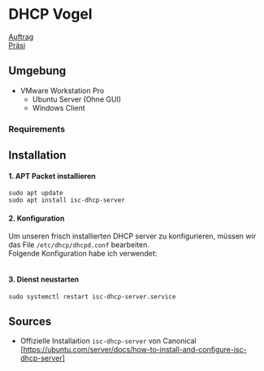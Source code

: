 # DHCP Vogel
[Auftrag](https://olat.bbw.ch/auth/1%3A1%3A32044700929%3A3%3A0%3Aserv%3Ax%3A_csrf%3Ad6d20b18-d00f-4da6-8969-ce5d2b958249/DHCP%20PXE/DHCP-Auftrag.pdf)  
[Präsi](https://olat.bbw.ch/auth/1%3A1%3A32044700929%3A3%3A0%3Aserv%3Ax%3A_csrf%3Ad6d20b18-d00f-4da6-8969-ce5d2b958249/DHCP%20PXE/DHCP-praesi.pdf)
## Umgebung
- VMware Workstation Pro
    - Ubuntu Server (Ohne GUI)
    - Windows Client

### Requirements

## Installation
#### 1. APT Packet installieren

```
sudo apt update
sudo apt install isc-dhcp-server
```

#### 2. Konfiguration

Um unseren frisch installierten DHCP server zu konfigurieren, müssen wir das File `/etc/dhcp/dhcpd.conf` bearbeiten.  
Folgende Konfiguration habe ich verwendet:

```

```

#### 3. Dienst neustarten

```
sudo systemctl restart isc-dhcp-server.service
```
## Sources
- Offizielle Installaition `isc-dhcp-server` von Canonical  
[https://ubuntu.com/server/docs/how-to-install-and-configure-isc-dhcp-server]